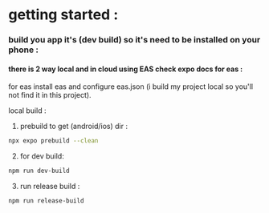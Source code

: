 # getting started :

### build you app it's (dev build) so it's need to be installed on your phone :

#### there is 2 way local and in cloud using EAS check expo docs for eas :

for eas install eas and configure eas.json (i build my project local so you'll not find it in this project).

local build :

1. prebuild to get (android/ios) dir :

```bash
npx expo prebuild --clean
```

2. for dev build:

```bash
npm run dev-build
```

3. run release build :

```bash
npm run release-build
```
